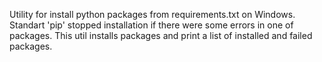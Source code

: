 Utility for install python packages from requirements.txt on Windows.
Standart 'pip' stopped installation if there were some errors in one of packages.
This util installs packages and print a list of installed and failed packages.

